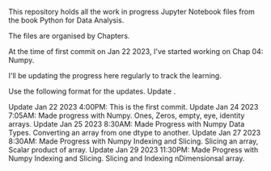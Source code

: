 This repository holds all the work in progress Jupyter Notebook files from the book Python for Data Analysis.

The files are organised by Chapters.

At the time of first commit on Jan 22 2023, I've started working on Chap 04: Numpy.

I'll be updating the progress here regularly to track the learning.

Use the following format for the updates.
Update <MMM DD YYYY H:MMPM: ><Comments here>.

Update Jan 22 2023 4:00PM: This is the first commit.
Update Jan 24 2023 7:05AM: Made progress with Numpy. Ones, Zeros, empty, eye, identity arrays.
Update Jan 25 2023 8:30AM: Made Progress with Numpy Data Types. Converting an array from one dtype to another.
Update Jan 27 2023 8:30AM: Made Progress with Numpy Indexing and Slicing. Slicing an array, Scalar product of array.
Update Jan 29 2023 11:30PM: Made Progress with Numpy Indexing and Slicing. Slicing and Indexing nDimensionsal array. 
